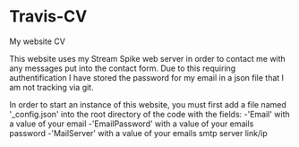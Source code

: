 # Travis-CV
My website CV

This website uses my Stream Spike web server in order to contact me with any messages put into the contact form. 
Due to this requiring authentification I have stored the password for my email in a json file that I am not tracking via git.

In order to start an instance of this website, you must first add a file named '_config.json' into the root directory of the code with the fields: 
-'Email' with a value of your email
-'EmailPassword' with a value of your emails password
-'MailServer' with a value of your emails smtp server link/ip